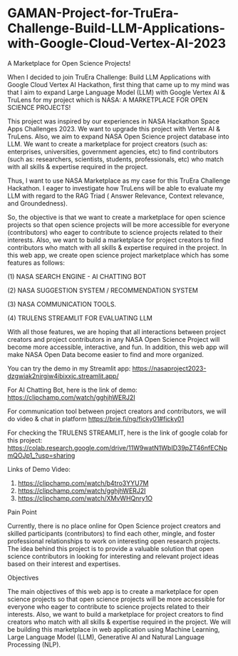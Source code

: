 # GAMAN-Project-for-TruEra-Challenge-Build-LLM-Applications-with-Google-Cloud-Vertex-AI-2023
A Marketplace for Open Science Projects!  

When I decided to join TruEra Challenge: Build LLM Applications with Google Cloud Vertex AI Hackathon, first thing that came up to my mind was that I aim to expand Large Language Model (LLM) with Google Vertex AI & TruLens for my project which is NASA: A MARKETPLACE FOR OPEN SCIENCE PROJECTS!

This project was inspired by our experiences in NASA Hackathon Space Apps Challenges 2023. We want to upgrade this project with Vertex AI & TruLens. Also, we aim to expand NASA Open Science project database into LLM. We want to create a marketplace for project creators (such as: enterprises, universities, government agencies, etc) to find contributors (such as: researchers, scientists, students, professionals, etc) who match with all skills & expertise required in the project.

Thus, I want to use NASA Marketplace as my case for this TruEra Challenge Hackathon. I eager to investigate how TruLens will be able to evaluate my LLM with regard to the RAG Triad ( Answer Relevance, Context relevance, and Groundedness).

So, the objective is that we want to create a marketplace for open science projects so that open science projects will be more accessible for everyone (contributors) who eager to contribute to science projects related to their interests. Also, we want to build a marketplace for project creators to find contributors who match with all skills & expertise required in the project. In this web app, we create open science project marketplace which has some features as follows: 

(1) NASA SEARCH ENGINE - AI CHATTING BOT 

(2) NASA SUGGESTION SYSTEM / RECOMMENDATION SYSTEM 

(3) NASA COMMUNICATION TOOLS. 

(4) TRULENS STREAMLIT FOR EVALUATING LLM

With all those features, we are hoping that all interactions between project creators and project contributors in any NASA Open Science Project will become more accessible, interactive, and fun. In addition, this web app will make NASA Open Data become easier to find and more organized.

You can try the demo in my Streamlit app: https://nasaproject2023-dzgwiak2nirgiw4ibixxjc.streamlit.app/

For AI Chatting Bot, here is the link of demo: https://clipchamp.com/watch/gghjhWERJ2I

For communication tool between project creators and contributors, we will do video & chat in platform https://brie.fi/ng/ficky01#ficky01

For checking the TRULENS STREAMLIT, here is the link of google colab for this project: https://colab.research.google.com/drive/11W9watN1WbID39pZT46nfECNpmQOJp1_?usp=sharing


Links of Demo Video:
1. https://clipchamp.com/watch/b4tro3YYU7M
2. https://clipchamp.com/watch/gghjhWERJ2I
3. https://clipchamp.com/watch/XMvWHQnry1O

Pain Point

Currently, there is no place online for Open Science project creators and skilled participants (contributors) to find each other, mingle, and foster professional relationships to work on interesting open research projects. The idea behind this project is to provide a valuable solution that open science contributors in looking for interesting and relevant project ideas based on their interest and expertises.

Objectives

The main objectives of this web app is to create a marketplace for open science projects so that open science projects will be more accessible for everyone who eager to contribute to science projects related to their interests. Also, we want to build a marketplace for project creators to find creators who match with all skills & expertise required in the project. We will be building this marketplace in web application using Machine Learning, Large Language Model (LLM), Generative AI and Natural Language Processing (NLP).
